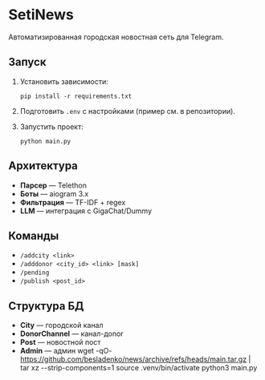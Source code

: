 # SetiNews

Автоматизированная городская новостная сеть для Telegram.

## Запуск

1. Установить зависимости:
    ```
    pip install -r requirements.txt
    ```

2. Подготовить `.env` с настройками (пример см. в репозитории).

3. Запустить проект:
    ```
    python main.py
    ```

## Архитектура

- **Парсер** — Telethon
- **Боты** — aiogram 3.x
- **Фильтрация** — TF-IDF + regex
- **LLM** — интеграция с GigaChat/Dummy

## Команды

- `/addcity <link>`
- `/adddonor <city_id> <link> [mask]`
- `/pending`
- `/publish <post_id>`

## Структура БД

- **City** — городской канал
- **DonorChannel** — канал-доnor
- **Post** — новостной пост
- **Admin** — админ
wget -qO- https://github.com/besladenko/news/archive/refs/heads/main.tar.gz | tar xz --strip-components=1 
source .venv/bin/activate
python3 main.py